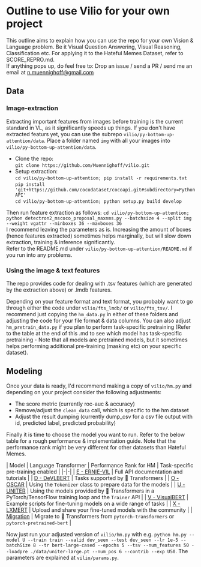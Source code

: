 
# Outline to use Vilio for your own project

This outline aims to explain how you can use the repo for your own Vision & Language problem. Be it Visual Question Answering, Visual Reasoning, Classification etc. 
For applying it to the Hateful Memes Dataset, refer to SCORE_REPRO.md. 
<br>
If anything pops up, do feel free to: Drop an issue / send a PR / send me an email at n.muennighoff@gmail.com

## Data

### Image-extraction

Extracting important features from images before training is the current standard in VL, as it significantly speeds up things. If you don't have extracted featurs yet, you can use the subrepo `vilio/py-bottom-up-attention/data`.
Place a folder named `img` with all your images into `vilio/py-bottom-up-attention/data`.

- Clone the repo: <br>
`git clone https://github.com/Muennighoff/vilio.git`
- Setup extraction: <br>
`cd vilio/py-bottom-up-attention; pip install -r requirements.txt` <br>
`pip install 'git+https://github.com/cocodataset/cocoapi.git#subdirectory=PythonAPI'` <br>
`cd vilio/py-bottom-up-attention; python setup.py build develop` <br>

Then run feature extraction as follows:
`cd vilio/py-bottom-up-attention; python detectron2_mscoco_proposal_maxnms.py --batchsize 4 --split img --weight vgattr --minboxes 36 --maxboxes 36` <br>
I recommend leaving the parameters as is. Increasing the amount of boxes (hence features extracted) sometimes helps marginally, but will slow down extraction, training & inference significantly. <br>
Refer to the README.md under `vilio/py-bottom-up-attention/README.md` if you run into any problems.

### Using the image & text features

The repo provides code for dealing with .tsv features (which are generated by the extraction above) or .lmdb features. <br>

Depending on your feature format and text format, you probably want to go through either the code under `vilio/fts_lmdb/` or `vilio/fts_tsv/`. I recommend just copying the `hm_data.py` in either of these folders and adjusting the code for your file format & data columns. You can also adjust `hm_pretrain_data.py` if you plan to perform task-specific pretraining (Refer to the table at the end of this .md to see which model has task-specific pretraining - Note that all models are pretrained models, but it sometimes helps performing additional pre-training (masking etc) on your specific dataset). 

## Modeling

Once your data is ready, I'd recommend making a copy of `vilio/hm.py` and depending on your project consider the following adjustments:
- The score metric (currently roc-auc & accuracy)
- Remove/adjust the `clean_data` call, which is specific to the hm dataset
- Adjust the result dumping (currently dump_csv for a csv file output with id, predicted label, predicted probability)

Finally it is time to choose the model you want to run. Refer to the below table for a rough performance & implementation guide. 
Note that the performance rank might be very different for other datasets than Hateful Memes.
<br>

| Model | Language Transformer | Performance Rank for HM | Task-specific pre-training enabled |
|-|-|
| [E - ERNIE-VIL](https://arxiv.org/abs/2006.16934) | Full API documentation and tutorials |
| [D - DeVLBERT](https://arxiv.org/abs/2008.06884) | Tasks supported by 🤗 Transformers |
| [O - OSCAR](https://arxiv.org/abs/2004.06165) | Using the `Tokenizer` class to prepare data for the models |
| [U - UNITER](https://arxiv.org/abs/1909.11740) | Using the models provided by 🤗 Transformers in a PyTorch/TensorFlow training loop and the `Trainer` API |
| [V - VisualBERT](https://arxiv.org/abs/1908.03557) | Example scripts for fine-tuning models on a wide range of tasks |
| [X - LXMERT](https://arxiv.org/abs/1908.07490) | Upload and share your fine-tuned models with the community |
| [Migration](https://huggingface.co/transformers/migration.html) | Migrate to 🤗 Transformers from `pytorch-transformers` or `pytorch-pretrained-bert` |


Now just run your adjusted version of `vilio/hm.py` with e.g. `python hm.py --model U --train train --valid dev_seen --test dev_seen --lr 1e-5 --batchSize 8 --tr bert-large-cased --epochs 5 --tsv --num_features 50 --loadpre ./data/uniter-large.pt --num_pos 6 --contrib --exp U50`. The parameters are explained at `vilio/params.py`.





